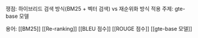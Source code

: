 쟁점: 하이브리드 검색 방식(BM25 + 벡터 검색) vs 재순위화 방식
적용 주제: gte-base 모델

용어: 
[[BM25]]
[[Re-ranking]]
[[BLEU 점수]]
[[ROUGE 점수]]
[[gte-base 모델]]